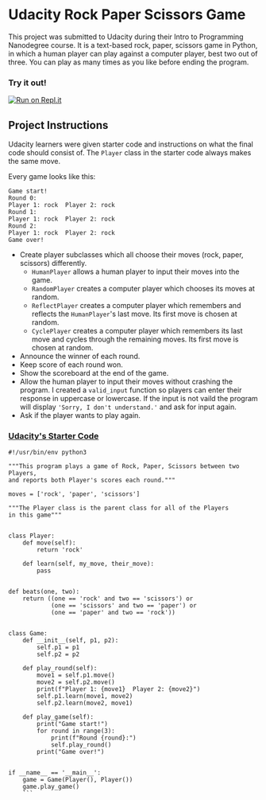 # Udacity Rock Paper Scissors Game
This project was submitted to Udacity during their Intro to Programming Nanodegree course. It is a text-based rock, paper, scissors game in Python, in which a human player can play against a computer player, best two out of three. You can play as many times as you like before ending the program. 

### Try it out!
[![Run on Repl.it](https://repl.it/badge/github/JaqiGates/udacity-rock-paper-scissors-game)](https://replit.com/@JaqiGates/udacity-rock-paper-scissors-game#rps.py)


## Project Instructions
Udacity learners were given starter code and instructions on what the final code should consist of. The `Player` class in the starter code always makes the same move.

Every game looks like this:
```
Game start!
Round 0:
Player 1: rock  Player 2: rock
Round 1:
Player 1: rock  Player 2: rock
Round 2:
Player 1: rock  Player 2: rock
Game over!
```

- Create player subclasses which all choose their moves (rock, paper, scissors) differently. 
  - `HumanPlayer` allows a human player to input their moves into the game.
  - `RandomPlayer` creates a computer player which chooses its moves at random.
  - `ReflectPlayer` creates a computer player which remembers and reflects the `HumanPlayer`'s last move. Its first move is chosen at random.
  - `CyclePlayer` creates a computer player which remembers its last move and cycles through the remaining moves. Its first move is chosen at random.
- Announce the winner of each round.
- Keep score of each round won.
- Show the scoreboard at the end of the game.
- Allow the human player to input their moves without crashing the program. I created a `valid_input` function so players can enter their response in uppercase or lowercase. If the input is not vaild the program will display `'Sorry, I don't understand.'` and ask for input again.
- Ask if the player wants to play again.

### [Udacity's Starter Code](https://video.udacity-data.com/topher/2021/August/6128db63_rps-starter-code/rps-starter-code.py)
```
#!/usr/bin/env python3

"""This program plays a game of Rock, Paper, Scissors between two Players,
and reports both Player's scores each round."""

moves = ['rock', 'paper', 'scissors']

"""The Player class is the parent class for all of the Players
in this game"""


class Player:
    def move(self):
        return 'rock'

    def learn(self, my_move, their_move):
        pass


def beats(one, two):
    return ((one == 'rock' and two == 'scissors') or
            (one == 'scissors' and two == 'paper') or
            (one == 'paper' and two == 'rock'))


class Game:
    def __init__(self, p1, p2):
        self.p1 = p1
        self.p2 = p2

    def play_round(self):
        move1 = self.p1.move()
        move2 = self.p2.move()
        print(f"Player 1: {move1}  Player 2: {move2}")
        self.p1.learn(move1, move2)
        self.p2.learn(move2, move1)

    def play_game(self):
        print("Game start!")
        for round in range(3):
            print(f"Round {round}:")
            self.play_round()
        print("Game over!")


if __name__ == '__main__':
    game = Game(Player(), Player())
    game.play_game()
    ```
